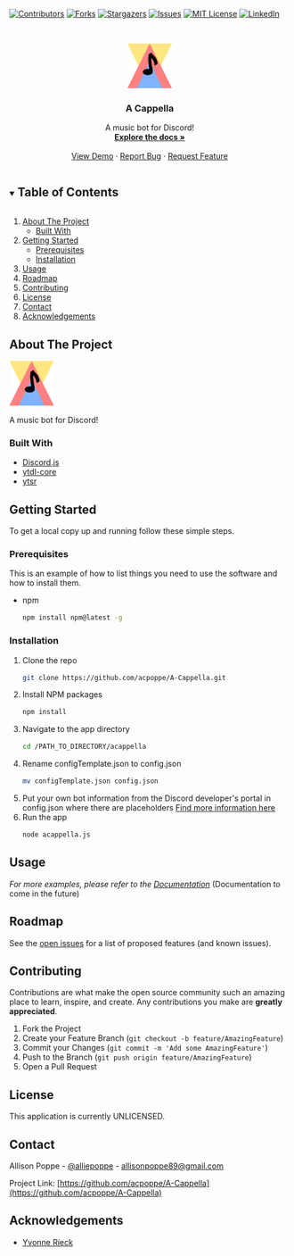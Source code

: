 <!--
*** Thanks for checking out the Best-README-Template. If you have a suggestion
*** that would make this better, please fork the repo and create a pull request
*** or simply open an issue with the tag "enhancement".
*** Thanks again! Now go create something AMAZING! :D
***
***
***
*** To avoid retyping too much info. Do a search and replace for the following:
*** acpoppe, A-Cappella, alliepoppe, allisonpoppe89@gmail.com, A Cappella, A music bot for Discord!
-->



<!-- PROJECT SHIELDS -->
<!--
*** I'm using markdown "reference style" links for readability.
*** Reference links are enclosed in brackets [ ] instead of parentheses ( ).
*** See the bottom of this document for the declaration of the reference variables
*** for contributors-url, forks-url, etc. This is an optional, concise syntax you may use.
*** https://www.markdownguide.org/basic-syntax/#reference-style-links
-->
[![Contributors][contributors-shield]][contributors-url]
[![Forks][forks-shield]][forks-url]
[![Stargazers][stars-shield]][stars-url]
[![Issues][issues-shield]][issues-url]
[![MIT License][license-shield]][license-url]
[![LinkedIn][linkedin-shield]][linkedin-url]



<!-- PROJECT LOGO -->
<br />
<p align="center">
  <a href="https://github.com/acpoppe/A-Cappella">
    <img src="images/logo.png" alt="Logo" width="80" height="80">
  </a>

  <h3 align="center">A Cappella</h3>

  <p align="center">
    A music bot for Discord!
    <br />
    <a href="https://github.com/acpoppe/A-Cappella"><strong>Explore the docs »</strong></a>
    <br />
    <br />
    <a href="https://github.com/acpoppe/A-Cappella">View Demo</a>
    ·
    <a href="https://github.com/acpoppe/A-Cappella/issues">Report Bug</a>
    ·
    <a href="https://github.com/acpoppe/A-Cappella/issues">Request Feature</a>
  </p>
</p>



<!-- TABLE OF CONTENTS -->
<details open="open">
  <summary><h2 style="display: inline-block">Table of Contents</h2></summary>
  <ol>
    <li>
      <a href="#about-the-project">About The Project</a>
      <ul>
        <li><a href="#built-with">Built With</a></li>
      </ul>
    </li>
    <li>
      <a href="#getting-started">Getting Started</a>
      <ul>
        <li><a href="#prerequisites">Prerequisites</a></li>
        <li><a href="#installation">Installation</a></li>
      </ul>
    </li>
    <li><a href="#usage">Usage</a></li>
    <li><a href="#roadmap">Roadmap</a></li>
    <li><a href="#contributing">Contributing</a></li>
    <li><a href="#license">License</a></li>
    <li><a href="#contact">Contact</a></li>
    <li><a href="#acknowledgements">Acknowledgements</a></li>
  </ol>
</details>



<!-- ABOUT THE PROJECT -->
## About The Project

[<img src="images/logo.png" alt="Logo" width="80" height="80">](https://allisonpoppe.com)

A music bot for Discord!


### Built With

* [Discord.js](https://github.com/discordjs/discord.js/)
* [ytdl-core](https://github.com/fent/node-ytdl-core)
* [ytsr](https://github.com/TimeForANinja/node-ytsr)



<!-- GETTING STARTED -->
## Getting Started

To get a local copy up and running follow these simple steps.

### Prerequisites

This is an example of how to list things you need to use the software and how to install them.
* npm
  ```sh
  npm install npm@latest -g
  ```

### Installation

1. Clone the repo
   ```sh
   git clone https://github.com/acpoppe/A-Cappella.git
   ```
2. Install NPM packages
   ```sh
   npm install
   ```
3. Navigate to the app directory
   ```sh
   cd /PATH_TO_DIRECTORY/acappella
   ```
4. Rename configTemplate.json to config.json
   ```sh
   mv configTemplate.json config.json
   ```
5. Put your own bot information from the Discord developer's portal in config.json where there are placeholders
   [Find more information here](https://discord.com/developers/docs/intro)
6. Run the app
   ```sh
   node acappella.js
   ```



<!-- USAGE EXAMPLES -->
## Usage

<!-- Use this space to show useful examples of how a project can be used. Additional screenshots, code examples and demos work well in this space. You may also link to more resources. -->

_For more examples, please refer to the [Documentation](https://allisonpoppe.com)_ (Documentation to come in the future)



<!-- ROADMAP -->
## Roadmap

See the [open issues](https://github.com/acpoppe/A-Cappella/issues) for a list of proposed features (and known issues).



<!-- CONTRIBUTING -->
## Contributing

Contributions are what make the open source community such an amazing place to learn, inspire, and create. Any contributions you make are **greatly appreciated**.

1. Fork the Project
2. Create your Feature Branch (`git checkout -b feature/AmazingFeature`)
3. Commit your Changes (`git commit -m 'Add some AmazingFeature'`)
4. Push to the Branch (`git push origin feature/AmazingFeature`)
5. Open a Pull Request



<!-- LICENSE -->
## License

This application is currently UNLICENSED.



<!-- CONTACT -->
## Contact

Allison Poppe - [@alliepoppe](https://twitter.com/alliepoppe) - allisonpoppe89@gmail.com

Project Link: [https://github.com/acpoppe/A-Cappella](https://github.com/acpoppe/A-Cappella)



<!-- ACKNOWLEDGEMENTS -->
## Acknowledgements

* [Yvonne Rieck](https://github.com/kywision)





<!-- MARKDOWN LINKS & IMAGES -->
<!-- https://www.markdownguide.org/basic-syntax/#reference-style-links -->
[contributors-shield]: https://img.shields.io/github/contributors/acpoppe/repo.svg?style=for-the-badge
[contributors-url]: https://github.com/acpoppe/A-Cappella/graphs/contributors
[forks-shield]: https://img.shields.io/github/forks/acpoppe/repo.svg?style=for-the-badge
[forks-url]: https://github.com/acpoppe/A-Cappella/network/members
[stars-shield]: https://img.shields.io/github/stars/acpoppe/repo.svg?style=for-the-badge
[stars-url]: https://github.com/acpoppe/A-Cappella/stargazers
[issues-shield]: https://img.shields.io/github/issues/acpoppe/repo.svg?style=for-the-badge
[issues-url]: https://github.com/acpoppe/A-Cappella/issues
[license-shield]: https://img.shields.io/github/license/acpoppe/repo.svg?style=for-the-badge
[license-url]: https://github.com/acpoppe/A-Cappella/blob/master/LICENSE.txt
[linkedin-shield]: https://img.shields.io/badge/-LinkedIn-black.svg?style=for-the-badge&logo=linkedin&colorB=555
[linkedin-url]: https://linkedin.com/in/allison-poppe-2426a7193